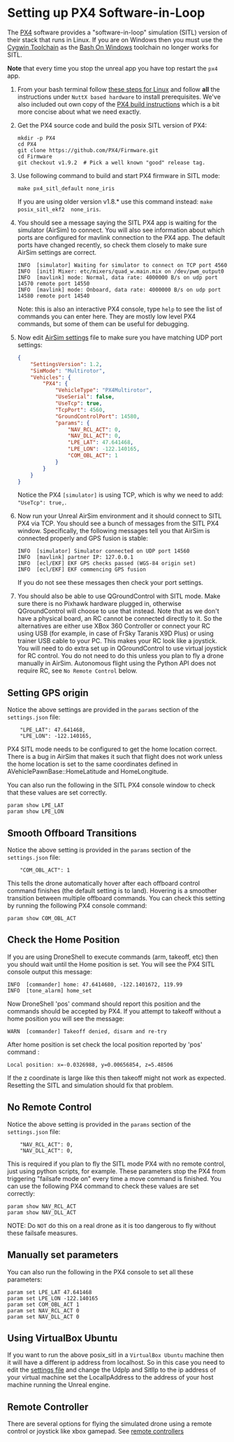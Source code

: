 # Setting up PX4 Software-in-Loop

The [PX4](http://dev.px4.io) software provides a "software-in-loop" simulation (SITL) version of their stack that runs in Linux. If you are on Windows then you must
use the [Cygwin Toolchain](https://dev.px4.io/master/en/setup/dev_env_windows_cygwin.html) as the [Bash On Windows](https://dev.px4.io/master/en/setup/dev_env_windows_bash_on_win.html) toolchain no longer works for SITL.

**Note** that every time you stop the unreal app you have top restart the `px4` app.


1. From your bash terminal follow [these steps for Linux](http://dev.px4.io/starting-installing-linux.html) and follow **all** the instructions under `NuttX based hardware` to install prerequisites. We've also included out own copy of the [PX4 build instructions](px4_build.md) which is a bit more concise about what we need exactly.

2. Get the PX4 source code and build the posix SITL version of PX4:
    ```
    mkdir -p PX4
    cd PX4
    git clone https://github.com/PX4/Firmware.git
    cd Firmware
    git checkout v1.9.2  # Pick a well known "good" release tag.
    ```
3. Use following command to build and start PX4 firmware in SITL mode:
    ```
    make px4_sitl_default none_iris
    ```
   If you are using older version v1.8.* use this command instead: `make posix_sitl_ekf2  none_iris`.

4. You should see a message saying the SITL PX4 app is waiting for the simulator (AirSim) to connect.
You will also see information about which ports are configured for mavlink connection to the PX4 app.
The default ports have changed recently, so check them closely to make sure AirSim settings are correct.
    ```
    INFO  [simulator] Waiting for simulator to connect on TCP port 4560
    INFO  [init] Mixer: etc/mixers/quad_w.main.mix on /dev/pwm_output0
    INFO  [mavlink] mode: Normal, data rate: 4000000 B/s on udp port 14570 remote port 14550
    INFO  [mavlink] mode: Onboard, data rate: 4000000 B/s on udp port 14580 remote port 14540
    ```

    Note: this is also an interactive PX4 console, type `help` to see the
    list of commands you can enter here.  They are mostly low level PX4
    commands, but some of them can be useful for debugging.

5. Now edit [AirSim settings](settings.md) file to make sure you have matching UDP port settings:
    ```json
    {
        "SettingsVersion": 1.2,
        "SimMode": "Multirotor",
        "Vehicles": {
            "PX4": {
                "VehicleType": "PX4Multirotor",
                "UseSerial": false,
                "UseTcp": true,
                "TcpPort": 4560,
                "GroundControlPort": 14580,
                "params": {
                    "NAV_RCL_ACT": 0,
                    "NAV_DLL_ACT": 0,
                    "LPE_LAT": 47.641468,
                    "LPE_LON": -122.140165,
                    "COM_OBL_ACT": 1
                }
            }
        }
    }
    ```
    Notice the PX4 `[simulator]` is using TCP, which is why we need to add: `"UseTcp": true,`.

6. Now run your Unreal AirSim environment and it should connect to SITL PX4 via TCP.
You should see a bunch of messages from the SITL PX4 window.
Specifically, the following messages tell you that AirSim is connected properly and GPS fusion is stable:
    ```
    INFO  [simulator] Simulator connected on UDP port 14560
    INFO  [mavlink] partner IP: 127.0.0.1
    INFO  [ecl/EKF] EKF GPS checks passed (WGS-84 origin set)
    INFO  [ecl/EKF] EKF commencing GPS fusion
    ```

    If you do not see these messages then check your port settings.

7. You should also be able to use QGroundControl with SITL mode.  Make sure
there is no Pixhawk hardware plugged in, otherwise QGroundControl will choose
to use that instead.  Note that as we don't have a physical board, an RC cannot be connected directly to it. So the alternatives are either use XBox 360 Controller or connect your RC using USB (for example, in case of FrSky Taranis X9D Plus) or using trainer USB cable to your PC. This makes your RC look like a joystick. You will need to do extra set up in QGroundControl to use virtual joystick for RC control.  You do not need to do this unless you plan to fly a drone manually in AirSim.  Autonomous flight using the Python
API does not require RC, see `No Remote Control` below.

## Setting GPS origin

Notice the above settings are provided in the `params` section of the `settings.json` file:
```
    "LPE_LAT": 47.641468,
    "LPE_LON": -122.140165,
```

PX4 SITL mode needs to be configured to get the home location correct.
There is a bug in AirSim that makes it such that flight does not work
unless the home location is set to the same coordinates defined in  AVehiclePawnBase::HomeLatitude and HomeLongitude.

You can also run the following in the SITL PX4 console window to check
that these values are set correctly.

````
param show LPE_LAT
param show LPE_LON
````

## Smooth Offboard Transitions

Notice the above setting is provided in the `params` section of the `settings.json` file:
```
    "COM_OBL_ACT": 1
```

This tells the drone automatically hover after each offboard control command finishes (the default setting is to land).  Hovering is a smoother transition between multiple offboard commands.  You can check this setting
by running the following PX4 console command:

````
param show COM_OBL_ACT
````

## Check the Home Position

If you are using DroneShell to execute commands (arm, takeoff, etc) then you should wait until the Home position is set. You will see the PX4 SITL console output this message:

````
INFO  [commander] home: 47.6414680, -122.1401672, 119.99
INFO  [tone_alarm] home_set
````

Now DroneShell 'pos' command should report this position and the commands should be accepted by PX4.  If you attempt to takeoff without a home position you will see the message:

````
WARN  [commander] Takeoff denied, disarm and re-try
````

After home position is set check the local position reported by 'pos' command :

````
Local position: x=-0.0326988, y=0.00656854, z=5.48506
````

If the z coordinate is large like this then takeoff might not work as expected.  Resetting the SITL and simulation should fix that problem.

## No Remote Control

Notice the above setting is provided in the `params` section of the `settings.json` file:
```
    "NAV_RCL_ACT": 0,
    "NAV_DLL_ACT": 0,
```

This is required if you plan to fly the SITL mode PX4 with no remote control, just using python scripts, for example.  These parameters stop the PX4 from triggering "failsafe mode on" every time a move command is finished.  You can use the following PX4 command to check these values are set correctly:

````
param show NAV_RCL_ACT
param show NAV_DLL_ACT
````

NOTE: Do `NOT` do this on a real drone as it is too dangerous to fly without these failsafe measures.

## Manually set parameters

You can also run the following in the PX4 console to set all these parameters:

```
param set LPE_LAT 47.641468
param set LPE_LON -122.140165
param set COM_OBL_ACT 1
param set NAV_RCL_ACT 0
param set NAV_DLL_ACT 0
```

## Using VirtualBox Ubuntu

If you want to run the above posix_sitl in a `VirtualBox Ubuntu` machine then it will have a different ip address from localhost. So in this case you need to edit the [settings file](settings.md) and change the UdpIp and SitlIp to the ip address of your virtual machine
set the  LocalIpAddress to the address of your host machine running the Unreal engine.

## Remote Controller

There are several options for flying the simulated drone using a remote control or joystick like xbox gamepad. See [remote controllers](remote_control.md#RC_Setup_for_PX4)
